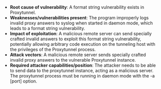 - **Root cause of vulnerability**: A format string vulnerability exists in Proxytunnel.
- **Weaknesses/vulnerabilities present**: The program improperly logs invalid proxy answers to syslog when started in daemon mode, which leads to a format string vulnerability.
- **Impact of exploitation**: A malicious remote server can send specially crafted invalid answers to exploit this format string vulnerability, potentially allowing arbitrary code execution on the tunneling host with the privileges of the Proxytunnel process.
- **Attack vectors**: A malicious remote server sends specially crafted invalid proxy answers to the vulnerable Proxytunnel instance.
- **Required attacker capabilities/position**: The attacker needs to be able to send data to the proxytunnel instance, acting as a malicious server. The proxytunnel process must be running in daemon mode with the -a [port] option.
